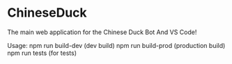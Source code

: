 # ChineseDuck
The main web application for the Chinese Duck Bot
And VS Code!

Usage:
 npm run build-dev (dev build)
 npm run build-prod (production build)
 npm run tests (for tests)
